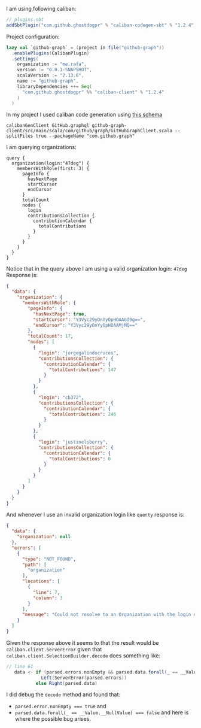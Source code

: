 I am using following caliban:

```scala
// plugins.sbt
addSbtPlugin("com.github.ghostdogpr" % "caliban-codegen-sbt" % "1.2.4")
```

Project configuration:

```scala
lazy val `github-graph` = (project in file("github-graph"))
  .enablePlugins(CalibanPlugin)
  .settings(
    organization := "me.rafa",
    version := "0.0.1-SNAPSHOT",
    scalaVersion := "2.13.6",
    name := "github-graph",
    libraryDependencies ++= Seq(
      "com.github.ghostdogpr" %% "caliban-client" % "1.2.4"
    )
  )
```

In my project I used caliban code generation using [this schema](https://docs.github.com/public/schema.docs.graphql)

```shell
calibanGenClient GitHub.graphql github-graph-client/src/main/scala/com/github/graph/GitHubGraphClient.scala --splitFiles true --packageName "com.github.graph"
```

I am querying organizations:

```
query {
  organization(login:"47deg") {
    membersWithRole(first: 3) {
      pageInfo {
        hasNextPage
        startCursor
        endCursor
      }
      totalCount
      nodes {
        login
        contributionsCollection {
          contributionCalendar {
            totalContributions
          }
        }
      }
    }
  }
}
```

Notice that in the query above I am using a valid organization login: `47deg`
Response is:

```json
{
  "data": {
    "organization": {
      "membersWithRole": {
        "pageInfo": {
          "hasNextPage": true,
          "startCursor": "Y3Vyc29yOnYyOpHOAAGd9g==",
          "endCursor": "Y3Vyc29yOnYyOpHOAAMjMQ=="
        },
        "totalCount": 17,
        "nodes": [
          {
            "login": "jorgegalindocruces",
            "contributionsCollection": {
              "contributionCalendar": {
                "totalContributions": 147
              }
            }
          },
          {
            "login": "cb372",
            "contributionsCollection": {
              "contributionCalendar": {
                "totalContributions": 246
              }
            }
          },
          {
            "login": "justinelsberry",
            "contributionsCollection": {
              "contributionCalendar": {
                "totalContributions": 0
              }
            }
          }
        ]
      }
    }
  }
}
```

And whenever I use an invalid organization login like `querty` response is:

```json
{
  "data": {
    "organization": null
  },
  "errors": [
    {
      "type": "NOT_FOUND",
      "path": [
        "organization"
      ],
      "locations": [
        {
          "line": 7,
          "column": 3
        }
      ],
      "message": "Could not resolve to an Organization with the login of 'qwerty'."
    }
  ]
}
```

Given the response above it seems to that the result would be `caliban.client.ServerError` given that
`caliban.client.SelectionBuilder.decode` does something like:

```scala
// line 61
   data <- if (parsed.errors.nonEmpty && parsed.data.forall(_ == __Value.__NullValue))
             Left(ServerError(parsed.errors))
           else Right(parsed.data)
```

I did debug the `decode` method and found that:

- `parsed.error.nonEmpty === true` and
- `parsed.data.forall(_ == __Value.__NullValue) === false` and here is where the possible bug arises.  